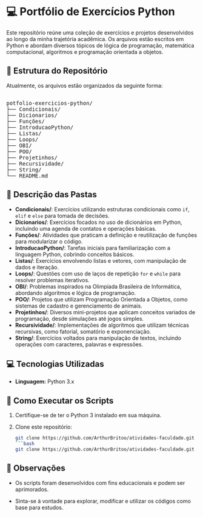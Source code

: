# 💻 Portfólio de Exercícios Python

Este repositório reúne uma coleção de exercícios e projetos desenvolvidos ao longo da minha trajetória acadêmica. Os arquivos estão escritos em Python e abordam diversos tópicos de lógica de programação, matemática computacional, algoritmos e programação orientada a objetos.

## 📁 Estrutura do Repositório

Atualmente, os arquivos estão organizados da seguinte forma:

<pre lang="markdown"> 
potfolio-exercicios-python/
├── Condicionais/
├── Dicionarios/
├── Funções/
├── IntroducaoPython/
├── Listas/
├── Loops/
├── OBI/
├── POO/
├── Projetinhos/
├── Recursividade/
├── String/
└── README.md </pre>

## 🧾 Descrição das Pastas

- **Condicionais/**: Exercícios utilizando estruturas condicionais como `if`, `elif` e `else` para tomada de decisões.
- **Dicionarios/**: Exercícios focados no uso de dicionários em Python, incluindo uma agenda de contatos e operações básicas.
- **Funções/**: Atividades que praticam a definição e reutilização de funções para modularizar o código.
- **IntroducaoPython/**: Tarefas iniciais para familiarização com a linguagem Python, cobrindo conceitos básicos.
- **Listas/**: Exercícios envolvendo listas e vetores, com manipulação de dados e iteração.
- **Loops/**: Questões com uso de laços de repetição `for` e `while` para resolver problemas iterativos.
- **OBI/**: Problemas inspirados na Olimpíada Brasileira de Informática, abordando algoritmos e lógica de programação.
- **POO/**: Projetos que utilizam Programação Orientada a Objetos, como sistemas de cadastro e gerenciamento de animais.
- **Projetinhos/**: Diversos mini-projetos que aplicam conceitos variados de programação, desde simulações até jogos simples.
- **Recursividade/**: Implementações de algoritmos que utilizam técnicas recursivas, como fatorial, somatório e exponenciação.
- **String/**: Exercícios voltados para manipulação de textos, incluindo operações com caracteres, palavras e expressões.


## 💻 Tecnologias Utilizadas

- **Linguagem:** Python 3.x

## 🚀 Como Executar os Scripts

1. Certifique-se de ter o Python 3 instalado em sua máquina.
2. Clone este repositório:

   ```bash
   git clone https://github.com/ArthurBritoo/atividades-faculdade.git
   ```bash
   git clone https://github.com/ArthurBritoo/atividades-faculdade.git
## 📌 Observações
- Os scripts foram desenvolvidos com fins educacionais e podem ser aprimorados.

- Sinta-se à vontade para explorar, modificar e utilizar os códigos como base para estudos.
